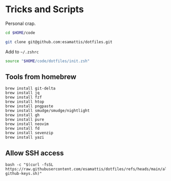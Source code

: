 # Tricks and Scripts

Personal crap.


```sh
cd $HOME/code
```

```sh
git clone git@github.com:esamattis/dotfiles.git
```

Add to `~/.zshrc`

```sh
source "$HOME/code/dotfiles/init.zsh"
```

## Tools from homebrew

```
brew install git-delta
brew install jq
brew install fzf
brew install htop
brew install pngpaste
brew install smudge/smudge/nightlight
brew install gh
brew install pure
brew install neovim
brew install fd
brew install sevenzip
brew install yazi
```


## Allow SSH access

```
bash -c "$(curl -fsSL https://raw.githubusercontent.com/esamattis/dotfiles/refs/heads/main/allow-github-keys.sh)"
```
